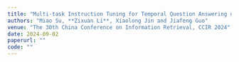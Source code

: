 ```yaml
---
title: "Multi-task Instruction Tuning for Temporal Question Answering over Knowledge Graphs"
authors: "Miao Su, **Zixuan Li**, Xiaolong Jin and Jiafeng Guo"
venue: "The 30th China Conference on Information Retrieval, CCIR 2024"
date: 2024-09-02
paperurl: ""
code: ""
---
```

